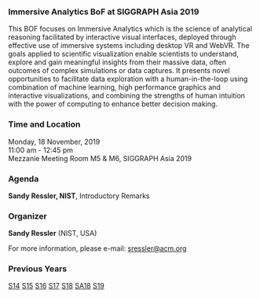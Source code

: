 ### Immersive Analytics BoF at SIGGRAPH Asia 2019 

This BOF focuses on Immersive Analytics which is the science of analytical reasoning facilitated by interactive visual interfaces, deployed through effective use of immersive systems including desktop VR and WebVR. The goals applied to scientific visualization enable scientists to understand, explore and gain meaningful insights from their massive data, often outcomes of complex simulations or data captures. It presents novel opportunities to facilitate data exploration with a human-in-the-loop using combination of machine learning, high performance graphics and interactive visualizations, and combining the strengths of human intuition with the power of computing to enhance better decision making.

### Time and Location

Monday, 18 November, 2019<br>
11:00 am - 12:45 pm<br>
Mezzanie Meeting Room M5 & M6, SIGGRAPH Asia 2019

### Agenda

**Sandy Ressler, NIST**, Introductory Remarks<br />


### Organizer

**Sandy Ressler** (NIST, USA)

For more information, please e-mail: [sressler@acm.org](mailto:sressler@acm.org)

### Previous Years

[S14](http://immersive-visualisation.blogspot.com/2014)
[S15](http://immersive-visualisation.blogspot.com/2015/)
[S16](http://immersive-visualisation.blogspot.com/2016)
[S17](/2017.html)
[S18](/2018.html)
[SA18](/sa2018.html)
[S19](/2019.html)


